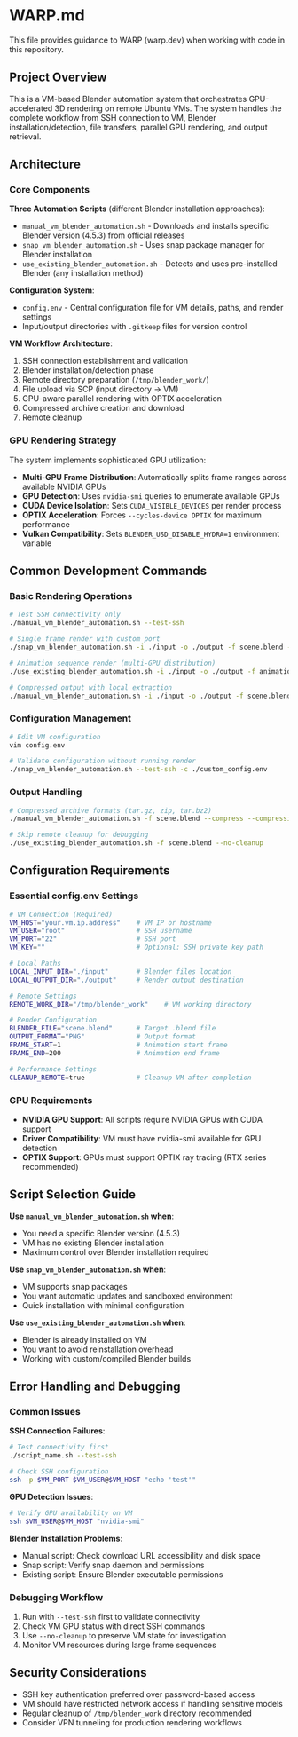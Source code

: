 # WARP.md

This file provides guidance to WARP (warp.dev) when working with code in this repository.

## Project Overview

This is a VM-based Blender automation system that orchestrates GPU-accelerated 3D rendering on remote Ubuntu VMs. The system handles the complete workflow from SSH connection to VM, Blender installation/detection, file transfers, parallel GPU rendering, and output retrieval.

## Architecture

### Core Components

**Three Automation Scripts** (different Blender installation approaches):
- `manual_vm_blender_automation.sh` - Downloads and installs specific Blender version (4.5.3) from official releases
- `snap_vm_blender_automation.sh` - Uses snap package manager for Blender installation
- `use_existing_blender_automation.sh` - Detects and uses pre-installed Blender (any installation method)

**Configuration System**:
- `config.env` - Central configuration file for VM details, paths, and render settings
- Input/output directories with `.gitkeep` files for version control

**VM Workflow Architecture**:
1. SSH connection establishment and validation
2. Blender installation/detection phase
3. Remote directory preparation (`/tmp/blender_work/`)
4. File upload via SCP (input directory → VM)
5. GPU-aware parallel rendering with OPTIX acceleration
6. Compressed archive creation and download
7. Remote cleanup

### GPU Rendering Strategy

The system implements sophisticated GPU utilization:
- **Multi-GPU Frame Distribution**: Automatically splits frame ranges across available NVIDIA GPUs
- **GPU Detection**: Uses `nvidia-smi` queries to enumerate available GPUs
- **CUDA Device Isolation**: Sets `CUDA_VISIBLE_DEVICES` per render process
- **OPTIX Acceleration**: Forces `--cycles-device OPTIX` for maximum performance
- **Vulkan Compatibility**: Sets `BLENDER_USD_DISABLE_HYDRA=1` environment variable

## Common Development Commands

### Basic Rendering Operations

```bash
# Test SSH connectivity only
./manual_vm_blender_automation.sh --test-ssh

# Single frame render with custom port
./snap_vm_blender_automation.sh -i ./input -o ./output -f scene.blend -p 2222

# Animation sequence render (multi-GPU distribution)
./use_existing_blender_automation.sh -i ./input -o ./output -f animation.blend --frame-start 1 --frame-end 250

# Compressed output with local extraction
./manual_vm_blender_automation.sh -i ./input -o ./output -f scene.blend --compress --extract
```

### Configuration Management

```bash
# Edit VM configuration
vim config.env

# Validate configuration without running render
./snap_vm_blender_automation.sh --test-ssh -c ./custom_config.env
```

### Output Handling

```bash
# Compressed archive formats (tar.gz, zip, tar.bz2)
./manual_vm_blender_automation.sh -f scene.blend --compress --compression-format zip

# Skip remote cleanup for debugging
./use_existing_blender_automation.sh -f scene.blend --no-cleanup
```

## Configuration Requirements

### Essential config.env Settings

```bash
# VM Connection (Required)
VM_HOST="your.vm.ip.address"    # VM IP or hostname
VM_USER="root"                  # SSH username
VM_PORT="22"                    # SSH port
VM_KEY=""                       # Optional: SSH private key path

# Local Paths
LOCAL_INPUT_DIR="./input"       # Blender files location
LOCAL_OUTPUT_DIR="./output"     # Render output destination

# Remote Settings
REMOTE_WORK_DIR="/tmp/blender_work"    # VM working directory

# Render Configuration
BLENDER_FILE="scene.blend"      # Target .blend file
OUTPUT_FORMAT="PNG"             # Output format
FRAME_START=1                   # Animation start frame
FRAME_END=200                   # Animation end frame

# Performance Settings
CLEANUP_REMOTE=true             # Cleanup VM after completion
```

### GPU Requirements

- **NVIDIA GPU Support**: All scripts require NVIDIA GPUs with CUDA support
- **Driver Compatibility**: VM must have nvidia-smi available for GPU detection
- **OPTIX Support**: GPUs must support OPTIX ray tracing (RTX series recommended)

## Script Selection Guide

**Use `manual_vm_blender_automation.sh` when**:
- You need a specific Blender version (4.5.3)
- VM has no existing Blender installation
- Maximum control over Blender installation required

**Use `snap_vm_blender_automation.sh` when**:
- VM supports snap packages
- You want automatic updates and sandboxed environment
- Quick installation with minimal configuration

**Use `use_existing_blender_automation.sh` when**:
- Blender is already installed on VM
- You want to avoid reinstallation overhead
- Working with custom/compiled Blender builds

## Error Handling and Debugging

### Common Issues

**SSH Connection Failures**:
```bash
# Test connectivity first
./script_name.sh --test-ssh

# Check SSH configuration
ssh -p $VM_PORT $VM_USER@$VM_HOST "echo 'test'"
```

**GPU Detection Issues**:
```bash
# Verify GPU availability on VM
ssh $VM_USER@$VM_HOST "nvidia-smi"
```

**Blender Installation Problems**:
- Manual script: Check download URL accessibility and disk space
- Snap script: Verify snap daemon and permissions
- Existing script: Ensure Blender executable permissions

### Debugging Workflow

1. Run with `--test-ssh` first to validate connectivity
2. Check VM GPU status with direct SSH commands
3. Use `--no-cleanup` to preserve VM state for investigation
4. Monitor VM resources during large frame sequences

## Security Considerations

- SSH key authentication preferred over password-based access
- VM should have restricted network access if handling sensitive models
- Regular cleanup of `/tmp/blender_work` directory recommended
- Consider VPN tunneling for production rendering workflows